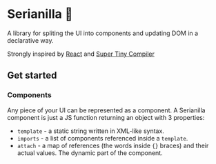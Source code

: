 # Serianilla 🍦

A library for spliting the UI into components and updating DOM in
a declarative way.

Strongly inspired by [React](https://github.com/facebook/react) and
[Super Tiny Compiler](https://github.com/jamiebuilds/the-super-tiny-compiler)

## Get started

### Components

Any piece of your UI can be represented as a component.
A Serianilla component is just a JS function returning
an object with 3 properties:

- `template` - a static string written in XML-like syntax.
- `imports` - a list of components referenced inside a `template`.
- `attach` - a map of references (the words inside `{}` braces) and
their actual values. The dynamic part of the component.

